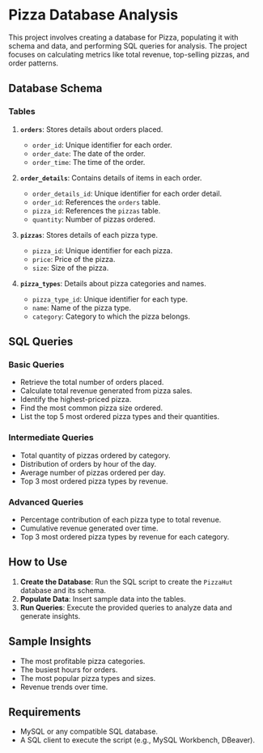 # Pizza Database Analysis

This project involves creating a database for Pizza, populating it with schema and data, and performing SQL queries for analysis. The project focuses on calculating metrics like total revenue, top-selling pizzas, and order patterns.

## Database Schema

### Tables
1. **`orders`**: Stores details about orders placed.
   - `order_id`: Unique identifier for each order.
   - `order_date`: The date of the order.
   - `order_time`: The time of the order.

2. **`order_details`**: Contains details of items in each order.
   - `order_details_id`: Unique identifier for each order detail.
   - `order_id`: References the `orders` table.
   - `pizza_id`: References the `pizzas` table.
   - `quantity`: Number of pizzas ordered.

3. **`pizzas`**: Stores details of each pizza type.
   - `pizza_id`: Unique identifier for each pizza.
   - `price`: Price of the pizza.
   - `size`: Size of the pizza.

4. **`pizza_types`**: Details about pizza categories and names.
   - `pizza_type_id`: Unique identifier for each type.
   - `name`: Name of the pizza type.
   - `category`: Category to which the pizza belongs.

## SQL Queries

### Basic Queries
- Retrieve the total number of orders placed.
- Calculate total revenue generated from pizza sales.
- Identify the highest-priced pizza.
- Find the most common pizza size ordered.
- List the top 5 most ordered pizza types and their quantities.

### Intermediate Queries
- Total quantity of pizzas ordered by category.
- Distribution of orders by hour of the day.
- Average number of pizzas ordered per day.
- Top 3 most ordered pizza types by revenue.

### Advanced Queries
- Percentage contribution of each pizza type to total revenue.
- Cumulative revenue generated over time.
- Top 3 most ordered pizza types by revenue for each category.

## How to Use
1. **Create the Database**: Run the SQL script to create the `PizzaHut` database and its schema.
2. **Populate Data**: Insert sample data into the tables.
3. **Run Queries**: Execute the provided queries to analyze data and generate insights.

## Sample Insights
- The most profitable pizza categories.
- The busiest hours for orders.
- The most popular pizza types and sizes.
- Revenue trends over time.

## Requirements
- MySQL or any compatible SQL database.
- A SQL client to execute the script (e.g., MySQL Workbench, DBeaver).


